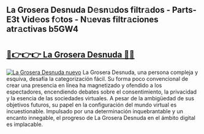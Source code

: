 ## La Grosera Desnuda D𝚎sn𝚞dos filtr𝚊dos - Parts-E3t Vid𝚎os f𝚘tos - N𝚞evas filtr𝚊ciones atr𝚊ctivas b5GW4

# <h2><a href="http://mb6ccsh.tromn.icu/?c=La+Grosera+Desnuda">🔗👉👉👉 La Grosera Desnuda 🔗🔗</a></h2>

[![La Grosera Desnuda nuevo](https://i.imgur.com/pEAQMta.gif)](http://mb6ccsh.tromn.icu/?c=La+Grosera+Desnuda)
La Grosera Desnuda, una persona compleja y esquiva, desafía la categorización fácil. Su forma poco convencional de crear una presencia en línea ha magnetizado y ofendido a los espectadores, encendiendo debates sobre el consentimiento, la privacidad y la esencia de las sociedades virtuales. A pesar de la ambigüedad de sus objetivos futuros, su papel en la configuración del mundo virtual es incuestionable. Impulsado por una determinación inquebrantable y un encanto innegable, el progreso de La Grosera Desnuda en el ámbito digital es implacable.
